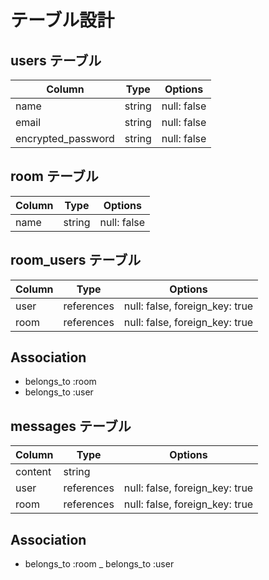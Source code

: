 # テーブル設計

## users テーブル

| Column                | Type     | Options      |
| ----------------------|----------|--------------|
| name                  | string   | null: false  |
| email                 | string   | null: false  |
| encrypted_password    | string   | null: false  |

## room テーブル

| Column   | Type    | Options     |
|----------|---------|-------------|
| name     | string  | null: false |

## room_users テーブル

| Column   | Type       | Options                        |
|----------|------------|--------------------------------|
| user     | references | null: false, foreign_key: true |
| room     | references | null: false, foreign_key: true |

## Association

- belongs_to :room
- belongs_to :user


## messages テーブル

| Column   | Type       | Options                        |
|----------|------------|--------------------------------|
| content  | string     |                                |
| user     | references | null: false, foreign_key: true |
| room     | references | null: false, foreign_key: true |


## Association

- belongs_to :room
_ belongs_to :user



